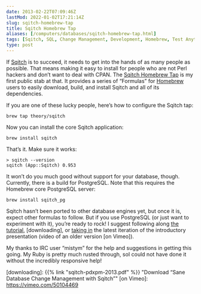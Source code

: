 ```yaml
--- 
date: 2013-02-22T07:09:46Z
lastMod: 2022-01-02T17:21:14Z
slug: sqitch-homebrew-tap
title: Sqitch Homebrew Tap
aliases: [/computers/databases/sqitch-homebrew-tap.html]
tags: [Sqitch, SQL, Change Management, Development, Homebrew, Test Anything Protocol, macOS]
type: post
---
```


If [Sqitch] is to succeed, it needs to get into the hands of as many people as
possible. That means making it easy to install for people who are not Perl
hackers and don’t want to deal with CPAN. The [Sqitch Homebrew Tap] is my first
public stab at that. It provides a series of “Formulas” for [Homebrew] users to
easily download, build, and install Sqitch and all of its dependencies.

If you are one of these lucky people, here’s how to configure the Sqitch tap:

    brew tap theory/sqitch

Now you can install the core Sqitch application:

    brew install sqitch

That’s it. Make sure it works:

    > sqitch --version
    sqitch (App::Sqitch) 0.953

It won’t do you much good without support for your database, though. Currently,
there is a build for PostgreSQL. Note that this requires the Homebrew core
PostgreSQL server:

    brew install sqitch_pg

Sqitch hasn’t been ported to other database engines yet, but once it is, expect
other formulas to follow. But if you use PostgreSQL (or just want to experiment
with it), you’re ready to rock! I suggest following along [the tutorial],
[downloading], or [taking in] the latest iteration of the introductory
presentation (video of an older version [on Vimeo]).

My thanks to IRC user “mistym” for the help and suggestions in getting this
going. My Ruby is pretty much rusted through, soI could not have done it without
the incredibly responsive help!

  [Sqitch]: https://sqitch.org/ "Sqitch: Sane database schema change management"
  [Sqitch Homebrew Tap]: https://github.com/sqitchers/homebrew-sqitch
  [Homebrew]: https://brew.sh/
  [the tutorial]: https://github.com/sqitchers/sqitch/blob/develop/lib/sqitchtutorial.pod
  [taking in]: https://speakerdeck.com/theory/sane-database-change-management-with-sqitch
    "Speaker Deck: “Sane Database Change Management with Sqitch”"
  [downloading]: {{% link "sqitch-pdxpm-2013.pdf" %}}
    "Download “Sane Database Change Management with Sqitch”"
  [on Vimeo]: https://vimeo.com/50104469
